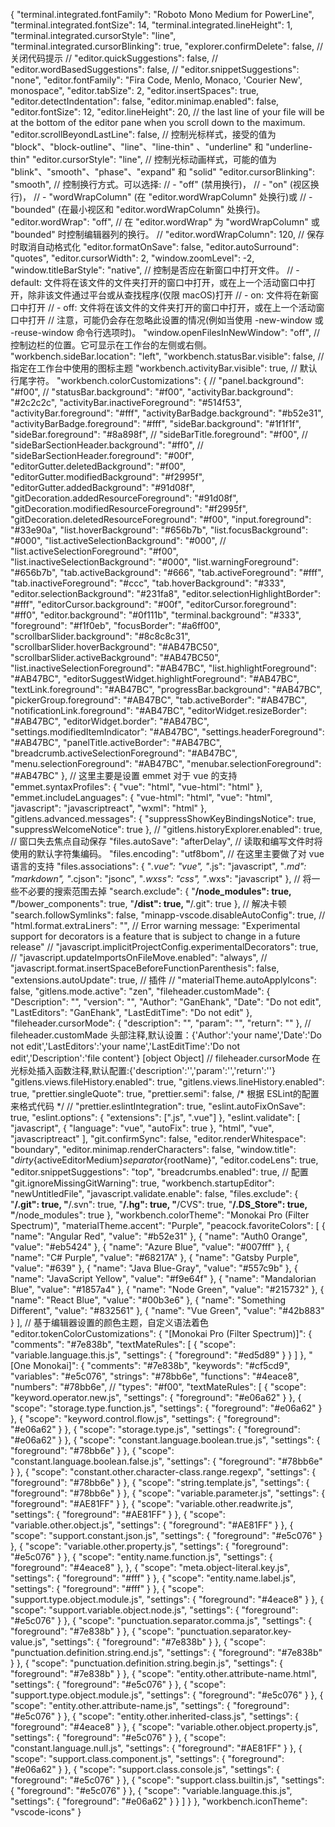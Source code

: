 ﻿{
  "terminal.integrated.fontFamily": "Roboto Mono Medium for PowerLine",
  "terminal.integrated.fontSize": 14,
  "terminal.integrated.lineHeight": 1,
  "terminal.integrated.cursorStyle": "line",
  "terminal.integrated.cursorBlinking": true,
  "explorer.confirmDelete": false,
  // 关闭代码提示
  // "editor.quickSuggestions": false,
  // "editor.wordBasedSuggestions": false,
  // "editor.snippetSuggestions": "none",
  "editor.fontFamily": "Fira Code, Menlo, Monaco, 'Courier New', monospace",
  "editor.tabSize": 2,
  "editor.insertSpaces": true,
  "editor.detectIndentation": false,
  "editor.minimap.enabled": false,
  "editor.fontSize": 12,
  "editor.lineHeight": 20,
  // the last line of your file will be at the bottom of the editor pane when you scroll down to the maximum.
  "editor.scrollBeyondLastLine": false,
  // 控制光标样式，接受的值为 "block"、"block-outline"、"line"、"line-thin" 、"underline" 和 "underline-thin"
  "editor.cursorStyle": "line",
  // 控制光标动画样式，可能的值为 "blink"、"smooth"、"phase"、"expand" 和 "solid"
  "editor.cursorBlinking": "smooth",
  // 控制换行方式。可以选择:
  // - "off" (禁用换行)，
  // - "on" (视区换行)，
  // - "wordWrapColumn" (在 "editor.wordWrapColumn" 处换行)或
  // - "bounded" (在最小视区和 "editor.wordWrapColumn" 处换行)。
  "editor.wordWrap": "off",
  // 在 "editor.wordWrap" 为 "wordWrapColumn" 或 "bounded" 时控制编辑器列的换行。
  // "editor.wordWrapColumn": 120,
  // 保存时取消自动格式化
  "editor.formatOnSave": false,
  "editor.autoSurround": "quotes",
  "editor.cursorWidth": 2,
  "window.zoomLevel": -2,
  "window.titleBarStyle": "native",
  // 控制是否应在新窗口中打开文件。
  // - default: 文件将在该文件的文件夹打开的窗口中打开，或在上一个活动窗口中打开，除非该文件通过平台或从查找程序(仅限 macOS)打开
  // - on: 文件将在新窗口中打开
  // - off: 文件将在该文件的文件夹打开的窗口中打开，或在上一个活动窗口中打开
  // 注意，可能仍会存在忽略此设置的情况(例如当使用 -new-window 或 -reuse-window 命令行选项时)。
  "window.openFilesInNewWindow": "off",
  // 控制边栏的位置。它可显示在工作台的左侧或右侧。
  "workbench.sideBar.location": "left",
  "workbench.statusBar.visible": false,
  // 指定在工作台中使用的图标主题
  "workbench.activityBar.visible": true,
  // 默认行尾字符。
  "workbench.colorCustomizations": {
    // "panel.background": "#f00",
    // "statusBar.background": "#f00",
    "activityBar.background": "#2c2c2c",
    "activityBar.inactiveForeground": "#514f53",
    "activityBar.foreground": "#fff",
    "activityBarBadge.background": "#b52e31",
    "activityBarBadge.foreground": "#fff",
    "sideBar.background": "#1f1f1f",
    "sideBar.foreground": "#8a898f",
    // "sideBarTitle.foreground": "#f00",
    // "sideBarSectionHeader.background": "#ff0",
    // "sideBarSectionHeader.foreground": "#00f",
    "editorGutter.deletedBackground": "#f00",
    "editorGutter.modifiedBackground": "#f2995f",
    "editorGutter.addedBackground": "#91d08f",
    "gitDecoration.addedResourceForeground": "#91d08f",
    "gitDecoration.modifiedResourceForeground": "#f2995f",
    "gitDecoration.deletedResourceForeground": "#f00",
    "input.foreground": "#33e90a",
    "list.hoverBackground": "#656b7b",
    "list.focusBackground": "#000",
    "list.activeSelectionBackground": "#000",
    // "list.activeSelectionForeground": "#f00",
    "list.inactiveSelectionBackground": "#000",
    "list.warningForeground": "#656b7b",
    "tab.activeBackground": "#666",
    "tab.activeForeground": "#fff",
    "tab.inactiveForeground": "#ccc",
    "tab.hoverBackground": "#333",
    "editor.selectionBackground": "#231fa8",
    "editor.selectionHighlightBorder": "#fff",
    "editorCursor.background": "#00f",
    "editorCursor.foreground": "#ff0",
    "editor.background": "#0f111b",
    "terminal.background": "#333",
    "foreground": "#f1f0eb",
    "focusBorder": "#a6ff00",
    "scrollbarSlider.background": "#8c8c8c31",
    "scrollbarSlider.hoverBackground": "#AB47BC50",
    "scrollbarSlider.activeBackground": "#AB47BC50",
    "list.inactiveSelectionForeground": "#AB47BC",
    "list.highlightForeground": "#AB47BC",
    "editorSuggestWidget.highlightForeground": "#AB47BC",
    "textLink.foreground": "#AB47BC",
    "progressBar.background": "#AB47BC",
    "pickerGroup.foreground": "#AB47BC",
    "tab.activeBorder": "#AB47BC",
    "notificationLink.foreground": "#AB47BC",
    "editorWidget.resizeBorder": "#AB47BC",
    "editorWidget.border": "#AB47BC",
    "settings.modifiedItemIndicator": "#AB47BC",
    "settings.headerForeground": "#AB47BC",
    "panelTitle.activeBorder": "#AB47BC",
    "breadcrumb.activeSelectionForeground": "#AB47BC",
    "menu.selectionForeground": "#AB47BC",
    "menubar.selectionForeground": "#AB47BC"
  },
  // 这里主要是设置 emmet 对于 vue 的支持
  "emmet.syntaxProfiles": {
    "vue": "html",
    "vue-html": "html"
  },
  "emmet.includeLanguages": {
    "vue-html": "html",
    "vue": "html",
    "javascript": "javascriptreact",
    "wxml": "html"
  },
  "gitlens.advanced.messages": {
    "suppressShowKeyBindingsNotice": true,
    "suppressWelcomeNotice": true
  },
  // "gitlens.historyExplorer.enabled": true,
  // 窗口失去焦点自动保存
  "files.autoSave": "afterDelay",
  // 读取和编写文件时将使用的默认字符集编码。
  "files.encoding": "utf8bom",
  // 在这里主要做了对 vue 语言的支持
  "files.associations": {
    "*.vue": "vue",
    "*.js": "javascript",
    "*.md": "markdown",
    "*.cjson": "jsonc",
    "*.wxss": "css",
    "*.wxs": "javascript"
  },
  // 将一些不必要的搜索范围去掉
  "search.exclude": {
    "**/node_modules": true,
    "**/bower_components": true,
    "**/dist": true,
    "**/.git": true
  },
  // 解决卡顿
  "search.followSymlinks": false,
  "minapp-vscode.disableAutoConfig": true,
  // "html.format.extraLiners": "",
  // Error warning message: "Experimental support for decorators is a feature that is subject to change in a future release"
  // "javascript.implicitProjectConfig.experimentalDecorators": true,
  // "javascript.updateImportsOnFileMove.enabled": "always",
  // "javascript.format.insertSpaceBeforeFunctionParenthesis": false,
  "extensions.autoUpdate": true,
  // 插件
  // "materialTheme.autoApplyIcons": false,
  "gitlens.mode.active": "zen",
  "fileheader.customMade": {
    "Description": "",
    "version": "",
    "Author": "GanEhank",
    "Date": "Do not edit",
    "LastEditors": "GanEhank",
    "LastEditTime": "Do not edit"
  },
  "fileheader.cursorMode": {
    "description": "",
    "param": "",
    "return": ""
  },
  // fileheader.customMade	头部注释,默认设置：{'Author':'your name','Date':'Do not edit','LastEditors':'your name','LastEditTime':'Do not edit','Description':'file content'}	[object Object]
  // fileheader.cursorMode	在光标处插入函数注释,默认配置:{'description':'','param':'','return':''}
  "gitlens.views.fileHistory.enabled": true,
  "gitlens.views.lineHistory.enabled": true,
  "prettier.singleQuote": true,
  "prettier.semi": false,
  /* 根据 ESLint的配置 来格式代码 */
  // "prettier.eslintIntegration": true,
  "eslint.autoFixOnSave": true,
  "eslint.options": {
    "extensions": [".js", ".vue"]
  },
  "eslint.validate": [
    "javascript",
    {
      "language": "vue",
      "autoFix": true
    },
    "html",
    "vue",
    "javascriptreact"
  ],
  "git.confirmSync": false,
  "editor.renderWhitespace": "boundary",
  "editor.minimap.renderCharacters": false,
  "window.title": "${dirty}${activeEditorMedium}${separator}${rootName}",
  "editor.codeLens": true,
  "editor.snippetSuggestions": "top",
  "breadcrumbs.enabled": true,
  // 配置
  "git.ignoreMissingGitWarning": true,
  "workbench.startupEditor": "newUntitledFile",
  "javascript.validate.enable": false,
  "files.exclude": {
    "**/.git": true,
    "**/.svn": true,
    "**/.hg": true,
    "**/CVS": true,
    "**/.DS_Store": true,
    "**/node_modules": true
  },
  "workbench.colorTheme": "Monokai Pro (Filter Spectrum)",
  "materialTheme.accent": "Purple",
  "peacock.favoriteColors": [
    {
      "name": "Angular Red",
      "value": "#b52e31"
    },
    {
      "name": "Auth0 Orange",
      "value": "#eb5424"
    },
    {
      "name": "Azure Blue",
      "value": "#007fff"
    },
    {
      "name": "C# Purple",
      "value": "#68217A"
    },
    {
      "name": "Gatsby Purple",
      "value": "#639"
    },
    {
      "name": "Java Blue-Gray",
      "value": "#557c9b"
    },
    {
      "name": "JavaScript Yellow",
      "value": "#f9e64f"
    },
    {
      "name": "Mandalorian Blue",
      "value": "#1857a4"
    },
    {
      "name": "Node Green",
      "value": "#215732"
    },
    {
      "name": "React Blue",
      "value": "#00b3e6"
    },
    {
      "name": "Something Different",
      "value": "#832561"
    },
    {
      "name": "Vue Green",
      "value": "#42b883"
    }
  ],
  // 基于编辑器设置的颜色主题，自定义语法着色
  "editor.tokenColorCustomizations": {
    "[Monokai Pro (Filter Spectrum)]": {
      "comments": "#7e838b",
      "textMateRules": [
        {
          "scope": "variable.language.this.js",
          "settings": {
              "foreground": "#ed5d89"
          }
        }
      ]
    },
    "[One Monokai]": {
      "comments": "#7e838b",
      "keywords": "#cf5cd9",
      "variables": "#e5c076",
      "strings": "#78bb6e",
      "functions": "#4eace8",
      "numbers": "#78bb6e",
      // "types": "#f00",
      "textMateRules": [
        {
          "scope": "keyword.operator.new.js",
          "settings": {
              "foreground": "#e06a62"
          }
        },
        {
          "scope": "storage.type.function.js",
          "settings": {
              "foreground": "#e06a62"
          }
        },
        {
          "scope": "keyword.control.flow.js",
          "settings": {
              "foreground": "#e06a62"
          }
        },
        {
          "scope": "storage.type.js",
          "settings": {
              "foreground": "#e06a62"
          }
        },
        {
          "scope": "constant.language.boolean.true.js",
          "settings": {
              "foreground": "#78bb6e"
          }
        },
        {
          "scope": "constant.language.boolean.false.js",
          "settings": {
              "foreground": "#78bb6e"
          }
        },
        {
          "scope": "constant.other.character-class.range.regexp",
          "settings": {
              "foreground": "#78bb6e"
          }
        },
        {
          "scope": "string.template.js",
          "settings": {
              "foreground": "#78bb6e"
          }
        },
        {
          "scope": "variable.parameter.js",
          "settings": {
              "foreground": "#AE81FF"
          }
        },
        {
          "scope": "variable.other.readwrite.js",
          "settings": {
              "foreground": "#AE81FF"
          }
        },
        {
          "scope": "variable.other.object.js",
          "settings": {
              "foreground": "#AE81FF"
          }
        },
        {
          "scope": "support.constant.json.js",
          "settings": {
              "foreground": "#e5c076"
          }
        },
        {
          "scope": "variable.other.property.js",
          "settings": {
              "foreground": "#e5c076"
          }
        },
        {
          "scope": "entity.name.function.js",
          "settings": {
              "foreground": "#4eace8"
          },
        },
        {
          "scope": "meta.object-literal.key.js",
          "settings": {
              "foreground": "#fff"
          }
        },
        {
          "scope": "entity.name.label.js",
          "settings": {
              "foreground": "#fff"
          }
        },
        {
          "scope": "support.type.object.module.js",
          "settings": {
              "foreground": "#4eace8"
          }
        },
        {
          "scope": "support.variable.object.node.js",
          "settings": {
              "foreground": "#e5c076"
          }
        },
        {
          "scope": "punctuation.separator.comma.js",
          "settings": {
              "foreground": "#7e838b"
          }
        },
        {
          "scope": "punctuation.separator.key-value.js",
          "settings": {
              "foreground": "#7e838b"
          }
        },
        {
          "scope": "punctuation.definition.string.end.js",
          "settings": {
              "foreground": "#7e838b"
          }
        },
        {
          "scope": "punctuation.definition.string.begin.js",
          "settings": {
              "foreground": "#7e838b"
          }
        },
        {
          "scope": "entity.other.attribute-name.html",
          "settings": {
              "foreground": "#e5c076"
          }
        },
        {
          "scope": "support.type.object.module.js",
          "settings": {
              "foreground": "#e5c076"
          }
        },
        {
          "scope": "entity.other.attribute-name.js",
          "settings": {
              "foreground": "#e5c076"
          }
        },
        {
          "scope": "entity.other.inherited-class.js",
          "settings": {
              "foreground": "#4eace8"
          }
        },
        {
          "scope": "variable.other.object.property.js",
          "settings": {
              "foreground": "#e5c076"
          }
        },
        {
          "scope": "constant.language.null.js",
          "settings": {
              "foreground": "#AE81FF"
          }
        },
        {
          "scope": "support.class.component.js",
          "settings": {
              "foreground": "#e06a62"
          }
        },
        {
          "scope": "support.class.console.js",
          "settings": {
              "foreground": "#e5c076"
          }
        },
        {
          "scope": "support.class.builtin.js",
          "settings": {
              "foreground": "#e5c076"
          }
        },
        {
          "scope": "variable.language.this.js",
          "settings": {
              "foreground": "#e06a62"
          }
        }
      ]
    }
  },
  "workbench.iconTheme": "vscode-icons"
}

